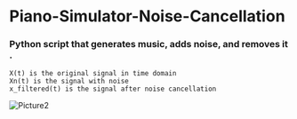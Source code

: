 # Piano-Simulator-Noise-Cancellation
### Python script that generates music, adds noise, and removes it .
~~~
X(t) is the original signal in time domain 
Xn(t) is the signal with noise 
x_filtered(t) is the signal after noise cancellation
~~~
![Picture2](https://user-images.githubusercontent.com/75482475/199955737-3cae0aab-cb6c-4184-9123-a57e54c1c33d.png)
